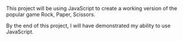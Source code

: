 This project will be using JavaScript to create a working version of the popular game Rock, Paper, Scissors.

By the end of this project, I will have demonstrated my ability to use JavaScript.
